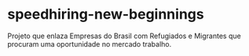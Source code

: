 # speedhiring-new-beginnings
Projeto que enlaza Empresas do Brasil com Refugiados e Migrantes que procuram uma oportunidade no mercado trabalho.   
